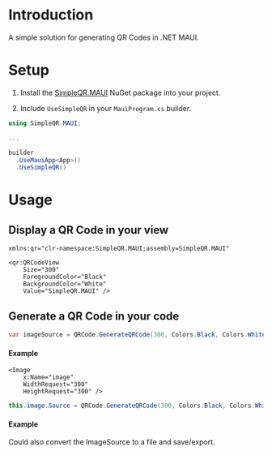 # Introduction

A simple solution for generating QR Codes in .NET MAUI.

# Setup

1. Install the [SimpleQR.MAUI](https://www.nuget.org/packages/SimpleQR.MAUI) NuGet package into your project.

2. Include `UseSimpleQR` in your `MauiProgram.cs` builder.

``` cs
using SimpleQR.MAUI;

...

builder
  .UseMauiApp<App>()
  .UseSimpleQR()
```

# Usage

## Display a QR Code in your view

``` xaml
xmlns:qr="clr-namespace:SimpleQR.MAUI;assembly=SimpleQR.MAUI"
```

``` xaml
<qr:QRCodeView
    Size="300"
    ForegroundColor="Black"
    BackgroundColor="White"
    Value="SimpleQR.MAUI" />
```

## Generate a QR Code in your code

``` cs
var imageSource = QRCode.GenerateQRCode(300, Colors.Black, Colors.White, "SimpleQR.MAUI");
```

#### Example

``` xaml
<Image
    x:Name="image"
    WidthRequest="300"
    HeightRequest="300" />
```

``` cs
this.image.Source = QRCode.GenerateQRCode(300, Colors.Black, Colors.White, "SimpleQR.MAUI");
```

#### Example

Could also convert the ImageSource to a file and save/export.
